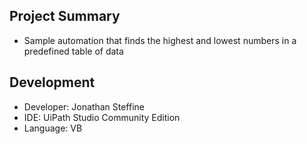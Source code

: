 ## Project Summary
- Sample automation that finds the highest and lowest numbers in a predefined table of data

## Development
- Developer: Jonathan Steffine
- IDE: UiPath Studio Community Edition
- Language: VB
